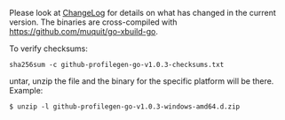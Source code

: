 Please look at [ChangeLog](ChangeLog.md) for details on what has changed 
in the current version. The binaries are cross-compiled with https://github.com/muquit/go-xbuild-go.


To verify checksums: 
```
sha256sum -c github-profilegen-go-v1.0.3-checksums.txt
```

untar, unzip the file and the binary for the specific platform will be there.
Example:

```
$ unzip -l github-profilegen-go-v1.0.3-windows-amd64.d.zip
```



